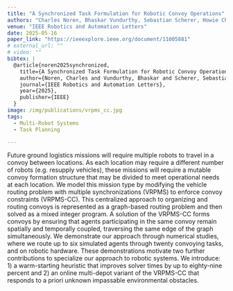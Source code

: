 ```yaml
---
title: "A Synchronized Task Formulation for Robotic Convoy Operations"
authors: "Charles Noren, Bhaskar Vundurthy, Sebastian Scherer, Howie Choset and Matthew Travers"
venue: "IEEE Robotics and Automation Letters"
date: 2025-05-16
paper_link: "https://ieeexplore.ieee.org/document/11005881" 
# external_url: "" 
# video: ""
bibtex: |
  @article{noren2025synchronized,
    title={A Synchronized Task Formulation for Robotic Convoy Operations},
    author={Noren, Charles and Vundurthy, Bhaskar and Scherer, Sebastian and Choset, Howie and Travers, Matthew},
    journal={IEEE Robotics and Automation Letters},
    year={2025},
    publisher={IEEE}
  }
image: /img/publications/vrpms_cc.jpg
tags:
  - Multi-Robot Systems
  - Task Planning

---
```


Future ground logistics missions will require multiple robots to travel in a convoy between locations. As each location may require a different number of robots (e.g. resupply vehicles), these missions will require a mutable convoy formation structure that may be divided to meet operational needs at each location. We model this mission type by modifying the vehicle routing problem with multiple synchronizations (VRPMS) to enforce convoy constraints (VRPMS-CC). This centralized approach to organizing and routing convoys is represented as a graph-based routing problem and then solved as a mixed integer program. A solution of the VRPMS-CC forms convoys by ensuring that agents participating in the same convoy remain spatially and temporally coupled, traversing the same edge of the graph simultaneously. We demonstrate our approach through numerical studies, where we route up to six simulated agents through twenty convoying tasks, and on robotic hardware. These demonstrations motivate two further contributions to specialize our approach to robotic systems. We introduce: 1) a warm-starting heuristic that improves solver times by up to eighty-nine percent and 2) an online multi-depot variant of the VRPMS-CC that responds to a priori unknown impassable environmental obstacles.